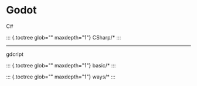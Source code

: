 # Godot

C#

::: {.toctree glob="" maxdepth="1"}
CSharp/\*
:::

------------------------------------------------------------------------

gdcript

::: {.toctree glob="" maxdepth="1"}
basic/\*
:::

::: {.toctree glob="" maxdepth="1"}
ways/\*
:::
